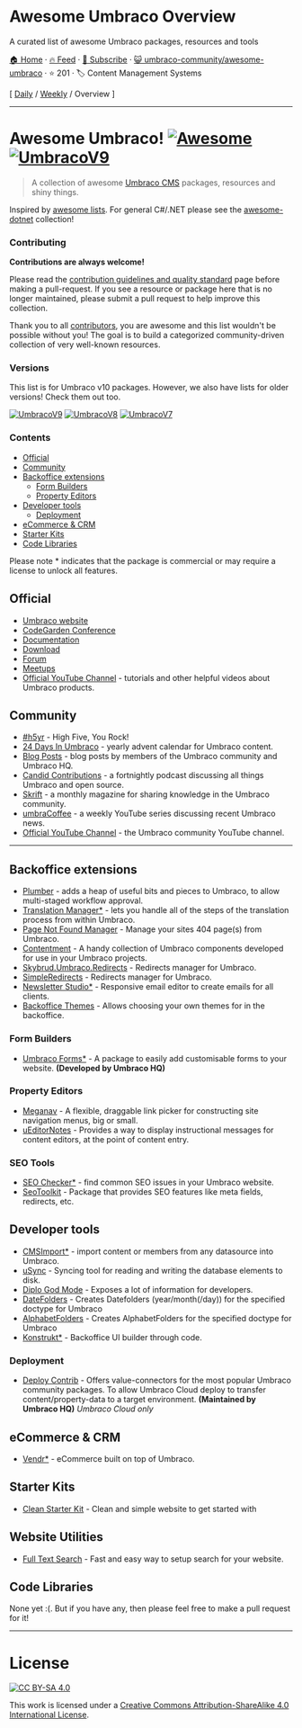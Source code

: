 # Awesome Umbraco Overview

A curated list of awesome Umbraco packages, resources and tools

[🏠 Home](/README.md) · [🔥 Feed](https://test.trackawesomelist.com/umbraco-community/awesome-umbraco/rss.xml) · [📮 Subscribe](https://trackawesomelist.us17.list-manage.com/subscribe?u=d2f0117aa829c83a63ec63c2f&id=36a103854c) · [😺 umbraco-community/awesome-umbraco](https://github.com/umbraco-community/awesome-umbraco/blob/master/README.md) · ⭐ 201 · 🏷️ Content Management Systems

[ [Daily](/content/umbraco-community/awesome-umbraco/README.md) / [Weekly](/content/umbraco-community/awesome-umbraco/week/README.md) / Overview ]

---

# Awesome Umbraco! [![Awesome](https://cdn.rawgit.com/sindresorhus/awesome/main/media/badge.svg)](https://github.com/sindresorhus/awesome) [![UmbracoV9](https://img.shields.io/badge/Umbraco-v9-blue)](https://our.umbraco.com/download/releases/900)

> A collection of awesome [Umbraco CMS](https://github.com/umbraco/Umbraco-CMS/) packages, resources and shiny things.

Inspired by [awesome lists](https://github.com/sindresorhus/awesome). For general C#/.NET please see the [awesome-dotnet](https://github.com/quozd/awesome-dotnet/) collection!

### Contributing

**Contributions are always welcome!**

Please read the [contribution guidelines and quality standard](https://github.com/umbraco-community/awesome-umbraco/blob/master/CONTRIBUTING.md) page before making a pull-request. If you see a resource or package here that is no longer maintained, please submit a pull request to help improve this collection.

Thank you to all [contributors](https://github.com/umbraco-community/awesome-umbraco/graphs/contributors), you are awesome and this list wouldn't be possible without you! The goal is to build a categorized community-driven collection of very well-known resources.

### Versions

This list is for Umbraco v10 packages. However, we also have lists for older versions! Check them out too.

[![UmbracoV9](https://img.shields.io/badge/Umbraco-v9-blue)](https://github.com/umbraco-community/awesome-umbraco/blob/master/README.md/UMBRACO-V9.md)
[![UmbracoV8](https://img.shields.io/badge/Umbraco-v8-blue)](https://github.com/umbraco-community/awesome-umbraco/blob/master/README.md/UMBRACO-V8.md)
[![UmbracoV7](https://img.shields.io/badge/Umbraco-v7-blue)](https://github.com/umbraco-community/awesome-umbraco/blob/master/README.md/UMBRACO-V7.md)

### Contents

*   [Official](#official)
*   [Community](#community)
*   [Backoffice extensions](#backoffice-extensions)
    *   [Form Builders](#form-builders)
    *   [Property Editors](#property-editors)
*   [Developer tools](#developer-tools)
    *   [Deployment](#deployment)
*   [eCommerce & CRM](#ecommerce--crm)
*   [Starter Kits](#starter-kits)
*   [Code Libraries](#code-libraries)

Please note \* indicates that the package is commercial or may require a license to unlock all features.

## Official

*   [Umbraco website](https://umbraco.com)
*   [CodeGarden Conference](https://codegarden20.com/)
*   [Documentation](https://our.umbraco.com/documentation/)
*   [Download](https://our.umbraco.com/download/)
*   [Forum](https://our.umbraco.com/forum/)
*   [Meetups](https://www.meetup.com/pro/umbraco)
*   [Official YouTube Channel](https://www.youtube.com/umbracohq) - tutorials and other helpful videos about Umbraco products.

## Community

*   [#h5yr](https://h5yr.com/) - High Five, You Rock!
*   [24 Days In Umbraco](https://24days.in/umbraco-cms/) - yearly advent calendar for Umbraco content.
*   [Blog Posts](https://our.umbraco.com/community/blog-posts/) - blog posts by members of the Umbraco community and Umbraco HQ.
*   [Candid Contributions](https://candidcontributions.com/) - a fortnightly podcast discussing all things Umbraco and open source.
*   [Skrift](https://skrift.io/) - a monthly magazine for sharing knowledge in the Umbraco community.
*   [umbraCoffee](https://www.youtube.com/umbracoffee) - a weekly YouTube series discussing recent Umbraco news.
*   [Official YouTube Channel](https://www.youtube.com/c/umbracocommunity/) - the Umbraco community YouTube channel.

***

## Backoffice extensions

*   [Plumber](https://our.umbraco.com/packages/backoffice-extensions/plumber-workflow-for-umbraco/) - adds a heap of useful bits and pieces to Umbraco, to allow multi-staged workflow approval.
*   [Translation Manager\*](https://our.umbraco.com/packages/backoffice-extensions/translation-manager/) - lets you handle all of the steps of the translation process from within Umbraco.
*   [Page Not Found Manager](https://our.umbraco.com/packages/backoffice-extensions/hot-chilli-page-not-found-manager) - Manage your sites 404 page(s) from Umbraco.
*   [Contentment](https://our.umbraco.com/packages/backoffice-extensions/contentment/) - A handy collection of Umbraco components developed for use in your Umbraco projects.
*   [Skybrud.Umbraco.Redirects](https://our.umbraco.com/packages/website-utilities/skybrud-redirects/) - Redirects manager for Umbraco.
*   [SimpleRedirects](https://our.umbraco.com/packages/backoffice-extensions/simpleredirects/) - Redirects manager for Umbraco.
*   [Newsletter Studio\*](https://our.umbraco.com/packages/backoffice-extensions/newsletter-studio-the-email-studio/) - Responsive email editor to create emails for all clients.
*   [Backoffice Themes](https://our.umbraco.com/packages/backoffice-extensions/backoffice-themes/) - Allows choosing your own themes for in the backoffice.

### Form Builders

*   [Umbraco Forms\*](https://umbraco.com/products/umbraco-forms/) - A package to easily add customisable forms to your website. **(Developed by Umbraco HQ)**

### Property Editors

*   [Meganav](https://our.umbraco.com/packages/website-utilities/meganav/) - A flexible, draggable link picker for constructing site navigation menus, big or small.
*   [uEditorNotes](https://our.umbraco.org/projects/backoffice-extensions/ueditornotes/) - Provides a way to display instructional messages for content editors, at the point of content entry.

### SEO Tools

*   [SEO Checker\*](https://soetemansoftware.nl/seo-checker) - find common SEO issues in your Umbraco website.
*   [SeoToolkit](https://our.umbraco.com/packages/backoffice-extensions/seotoolkit/) - Package that provides SEO features like meta fields, redirects, etc.

## Developer tools

*   [CMSImport\*](https://soetemansoftware.nl/cmsimport) - import content or members from any datasource into Umbraco.
*   [uSync](https://our.umbraco.org/projects/developer-tools/usync/) - Syncing tool for reading and writing the database elements to disk.
*   [Diplo God Mode](https://our.umbraco.com/packages/developer-tools/diplo-god-mode/) - Exposes a lot of information for developers.
*   [DateFolders](https://our.umbraco.com/packages/developer-tools/datefolders/) - Creates Datefolders (year/month(/day)) for the specified doctype for Umbraco
*   [AlphabetFolders](https://our.umbraco.com/packages/developer-tools/alphabetfolders/) - Creates AlphabetFolders for the specified doctype for Umbraco
*   [Konstrukt\*](https://our.umbraco.com/packages/backoffice-extensions/konstrukt/) - Backoffice UI builder through code.

### Deployment

*   [Deploy Contrib](https://github.com/umbraco/Umbraco.Deploy.Contrib) - Offers value-connectors for the most popular Umbraco community packages. To allow Umbraco Cloud deploy to transfer content/property-data to a target environment. **(Maintained by Umbraco HQ)** *Umbraco Cloud only*

## eCommerce & CRM

*   [Vendr\*](https://vendr.net/) - eCommerce built on top of Umbraco.

## Starter Kits

*   [Clean Starter Kit](https://our.umbraco.com/packages/starter-kits/clean-starter-kit/) - Clean and simple website to get started with

## Website Utilities

*   [Full Text Search](https://our.umbraco.com/packages/website-utilities/full-text-search-for-umbraco/) - Fast and easy way to setup search for your website.

## Code Libraries

None yet :(. But if you have any, then please feel free to make a pull request for it!

***

# License

[![CC BY-SA 4.0](https://i.creativecommons.org/l/by-sa/4.0/88x31.png)](http://creativecommons.org/licenses/by-sa/4.0/)

This work is licensed under a [Creative Commons Attribution-ShareAlike 4.0 International License](http://creativecommons.org/licenses/by-sa/4.0/).

